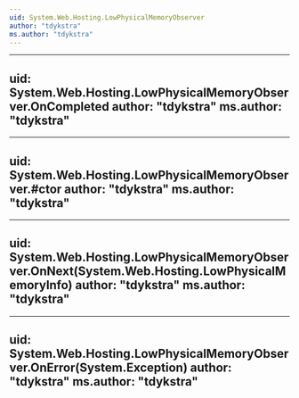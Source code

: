 ```yaml
---
uid: System.Web.Hosting.LowPhysicalMemoryObserver
author: "tdykstra"
ms.author: "tdykstra"
---
```


---
uid: System.Web.Hosting.LowPhysicalMemoryObserver.OnCompleted
author: "tdykstra"
ms.author: "tdykstra"
---

---
uid: System.Web.Hosting.LowPhysicalMemoryObserver.#ctor
author: "tdykstra"
ms.author: "tdykstra"
---

---
uid: System.Web.Hosting.LowPhysicalMemoryObserver.OnNext(System.Web.Hosting.LowPhysicalMemoryInfo)
author: "tdykstra"
ms.author: "tdykstra"
---

---
uid: System.Web.Hosting.LowPhysicalMemoryObserver.OnError(System.Exception)
author: "tdykstra"
ms.author: "tdykstra"
---
